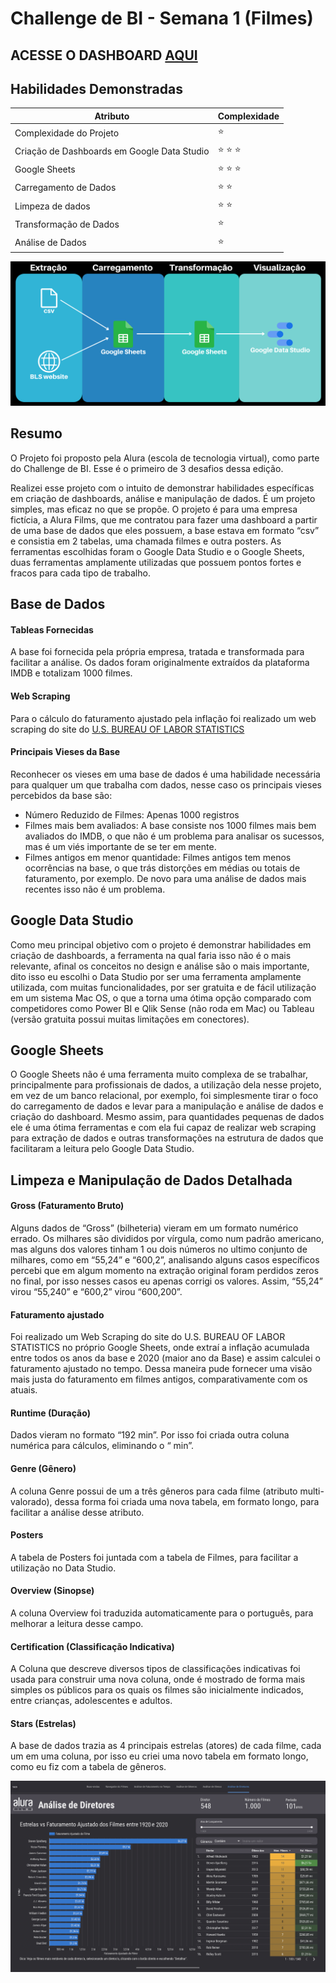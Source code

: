 # Challenge de BI - Semana 1 (Filmes)

## ACESSE O DASHBOARD [AQUI](https://datastudio.google.com/reporting/774c7382-3039-44a9-9090-cc8d733a175c/page/p_39txjruktc "Projeto Alura Films")

## Habilidades Demonstradas

Atributo | Complexidade
-------- | ------------
Complexidade do Projeto | ⭐️ 
Criação de Dashboards em Google Data Studio | ⭐️ ⭐️ ⭐️ 
Google Sheets | ⭐️ ⭐️ ⭐️ 
Carregamento de Dados | ⭐️ ⭐️ 
Limpeza de dados | ⭐️ ⭐️ 
Transformação de Dados | ⭐️ 
Análise de Dados | ⭐️ 

![picture alt](https://github.com/brunompagani/challenge-bi-filmes/blob/ed49bba3019948a2c7af3ab62c31e9bd2f32cc50/Recursos/diagrama.png)

## Resumo

O Projeto foi proposto pela Alura (escola de tecnologia virtual), como parte do Challenge de BI. Esse é o primeiro de 3 desafios dessa edição.

Realizei esse projeto com o intuito de demonstrar habilidades específicas em criação de dashboards, análise e manipulação de dados. É um projeto simples, mas eficaz no que se propõe. O projeto é para uma empresa fictícia, a Alura Films, que me contratou para fazer uma dashboard a partir de uma base de dados que eles possuem, a base estava em formato “csv”  e consistia em 2 tabelas, uma chamada filmes e outra posters. As ferramentas escolhidas foram o Google Data Studio e o Google Sheets, duas ferramentas amplamente utilizadas que possuem pontos fortes e fracos para cada tipo de trabalho.

## Base de Dados

#### Tableas Fornecidas

A base foi fornecida pela própria empresa, tratada e transformada para facilitar a análise. Os dados foram originalmente extraídos da plataforma IMDB e totalizam 1000 filmes.

#### Web Scraping

Para o cálculo do faturamento ajustado pela inflação foi realizado um web scraping do site do [U.S. BUREAU OF LABOR STATISTICS](https://www.bls.gov/)

#### Principais Vieses da Base

Reconhecer os vieses em uma base de dados é uma habilidade necessária para qualquer um que trabalha com dados, nesse caso os principais vieses percebidos da base são:

- Número Reduzido de Filmes: Apenas 1000 registros
- Filmes mais bem avaliados: A base consiste nos 1000 filmes mais bem avaliados do IMDB, o que não é um problema para analisar os sucessos, mas é um viés importante de se ter em mente.
- Filmes antigos em menor quantidade: Filmes antigos tem menos ocorrências na base, o que trás distorções em médias ou totais de faturamento, por exemplo. De novo para uma análise de dados mais recentes isso não é um problema.

## Google Data Studio

Como meu principal  objetivo com o projeto é demonstrar habilidades em criação de dashboards, a ferramenta na qual faria isso não é o mais relevante, afinal os conceitos no design e análise são o mais importante, dito isso eu escolhi o Data Studio por ser uma ferramenta amplamente utilizada, com muitas funcionalidades, por ser gratuita e de fácil utilização em um sistema Mac OS, o que a torna uma ótima opção comparado com competidores como Power BI e Qlik Sense (não roda em Mac) ou Tableau (versão gratuita possui muitas limitações em conectores).

## Google Sheets

O Google Sheets não é uma ferramenta muito complexa de se trabalhar, principalmente para profissionais de dados, a utilização dela nesse projeto, em vez de um banco relacional, por exemplo, foi simplesmente tirar o foco do carregamento de dados e levar para a manipulação e análise de dados e criação do dashboard. Mesmo assim, para quantidades pequenas de dados ele é uma ótima ferramentas e com ela fui capaz de realizar web scraping para extração de dados e outras transformações na estrutura de dados que facilitaram a leitura pelo Google Data Studio.


## Limpeza e Manipulação de Dados Detalhada

#### Gross (Faturamento Bruto)

Alguns dados de “Gross” (bilheteria) vieram em um formato numérico errado. Os milhares são divididos por vírgula, como num padrão americano, mas alguns dos valores tinham 1 ou dois números no ultimo conjunto de milhares, como em “55,24” e “600,2”, analisando alguns casos específicos percebi que em algum momento na extração original foram perdidos zeros no final, por isso nesses casos eu apenas corrigi os valores. Assim, “55,24” virou “55,240” e “600,2” virou “600,200”. 

#### Faturamento ajustado

Foi realizado um Web Scraping do site do U.S. BUREAU OF LABOR STATISTICS no próprio Google Sheets, onde extraí a inflação acumulada entre todos os anos da base e 2020 (maior ano da Base) e assim calculei o faturamento ajustado no tempo. Dessa maneira pude fornecer uma visão mais justa do faturamento em filmes antigos, comparativamente com os atuais.

#### Runtime (Duração)

Dados vieram no formato “192 min”. Por isso foi criada outra coluna numérica para cálculos, eliminando o “ min”.

#### Genre (Gênero)

A coluna Genre possui de um a três gêneros para cada filme (atributo multi-valorado), dessa forma foi criada uma nova tabela, em formato longo, para facilitar a análise desse atributo.

#### Posters

A tabela de Posters foi juntada com a tabela de Filmes, para facilitar a utilização no Data Studio.

#### Overview (Sinopse)

A coluna Overview foi traduzida automaticamente para o português, para melhorar a leitura desse campo.

#### Certification (Classificação Indicativa)

A Coluna que descreve diversos tipos de classificações indicativas foi usada para construir uma nova coluna, onde é mostrado de forma mais simples os públicos para os quais os filmes são inicialmente indicados, entre crianças, adolescentes e adultos.

#### Stars (Estrelas)

A base de dados trazia as 4 principais estrelas (atores) de cada filme, cada um em uma coluna, por isso eu criei uma novo tabela em formato longo, como eu fiz com a tabela de gêneros.

![picture alt](https://github.com/brunompagani/challenge-bi-filmes/blob/a1ffebc19c8c3c3969ee1953bc83b4f63c4d3d8a/Recursos/pagina_de_diretores.png "Página de diretores")

